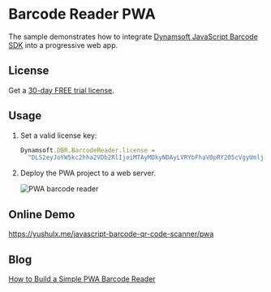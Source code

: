 # Barcode Reader PWA

The sample demonstrates how to integrate [Dynamsoft JavaScript Barcode SDK](https://www.dynamsoft.com/barcode-reader/sdk-javascript/) into a progressive web app.

## License

Get a [30-day FREE trial license](https://www.dynamsoft.com/customer/license/trialLicense?product=dbr).

## Usage

1. Set a valid license key:

   ```js
   Dynamsoft.DBR.BarcodeReader.license =
     "DLS2eyJoYW5kc2hha2VDb2RlIjoiMTAyMDkyNDAyLVRYbFhaV0pRY205cVgyUmljZyIsIm1haW5TZXJ2ZXJVUkwiOiJodHRwczovL21sdHMuZHluYW1zb2Z0LmNvbSIsIm9yZ2FuaXphdGlvbklEIjoiMTAyMDkyNDAyIiwic3RhbmRieVNlcnZlclVSTCI6Imh0dHBzOi8vc2x0cy5keW5hbXNvZnQuY29tIiwiY2hlY2tDb2RlIjotMTMxMzE5MzM0M30=";
   ```

2. Deploy the PWA project to a web server.

   ![PWA barcode reader](https://www.codepool.biz/wp-content/uploads/2019/04/pwa-barcode-reader.gif)

## Online Demo

https://yushulx.me/javascript-barcode-qr-code-scanner/pwa

## Blog

[How to Build a Simple PWA Barcode Reader](https://www.codepool.biz/build-simple-pwa-barcode-reader.html)
